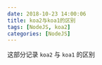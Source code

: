 ```yaml
---
date: 2018-10-23 14:00:06
title: koa2与koa1的区别
tags: [NodeJS, koa2]
categories: [NodeJS]
---
```


这部分记录 `koa2` 与 `koa1` 的区别

